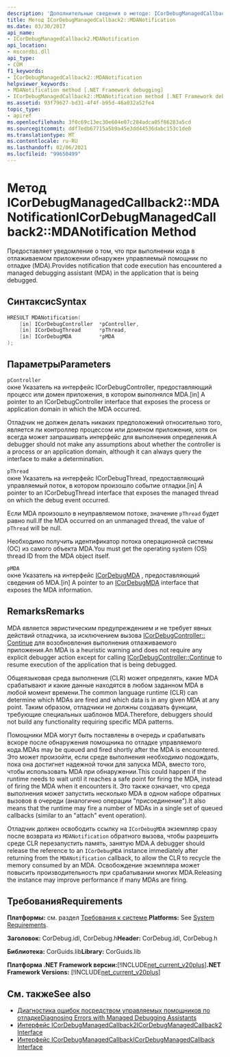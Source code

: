 ```yaml
---
description: 'Дополнительные сведения о методе: ICorDebugManagedCallback2:: MDANotification'
title: Метод ICorDebugManagedCallback2::MDANotification
ms.date: 03/30/2017
api_name:
- ICorDebugManagedCallback2.MDANotification
api_location:
- mscordbi.dll
api_type:
- COM
f1_keywords:
- ICorDebugManagedCallback2::MDANotification
helpviewer_keywords:
- MDANotification method [.NET Framework debugging]
- ICorDebugManagedCallback2::MDANotification method [.NET Framework debugging]
ms.assetid: 93f79627-bd31-4f4f-b95d-46a032a52fe4
topic_type:
- apiref
ms.openlocfilehash: 3f0c69c13ec30e604e07c284adca05f86283a5cd
ms.sourcegitcommit: ddf7edb67715a5b9a45e3dd44536dabc153c1de0
ms.translationtype: MT
ms.contentlocale: ru-RU
ms.lasthandoff: 02/06/2021
ms.locfileid: "99650499"
---
```

# <a name="icordebugmanagedcallback2mdanotification-method"></a><span data-ttu-id="609ab-103">Метод ICorDebugManagedCallback2::MDANotification</span><span class="sxs-lookup"><span data-stu-id="609ab-103">ICorDebugManagedCallback2::MDANotification Method</span></span>

<span data-ttu-id="609ab-104">Предоставляет уведомление о том, что при выполнении кода в отлаживаемом приложении обнаружен управляемый помощник по отладке (MDA).</span><span class="sxs-lookup"><span data-stu-id="609ab-104">Provides notification that code execution has encountered a managed debugging assistant (MDA) in the application that is being debugged.</span></span>  
  
## <a name="syntax"></a><span data-ttu-id="609ab-105">Синтаксис</span><span class="sxs-lookup"><span data-stu-id="609ab-105">Syntax</span></span>  
  
```cpp  
HRESULT MDANotification(  
    [in] ICorDebugController  *pController,  
    [in] ICorDebugThread      *pThread,  
    [in] ICorDebugMDA         *pMDA  
);  
```  
  
## <a name="parameters"></a><span data-ttu-id="609ab-106">Параметры</span><span class="sxs-lookup"><span data-stu-id="609ab-106">Parameters</span></span>  

 `pController`  
 <span data-ttu-id="609ab-107">окне Указатель на интерфейс ICorDebugController, предоставляющий процесс или домен приложения, в котором выполнялся MDA.</span><span class="sxs-lookup"><span data-stu-id="609ab-107">[in] A pointer to an ICorDebugController interface that exposes the process or application domain in which the MDA occurred.</span></span>  
  
 <span data-ttu-id="609ab-108">Отладчик не должен делать никаких предположений относительно того, является ли контроллер процессом или доменом приложения, хотя он всегда может запрашивать интерфейс для выполнения определения.</span><span class="sxs-lookup"><span data-stu-id="609ab-108">A debugger should not make any assumptions about whether the controller is a process or an application domain, although it can always query the interface to make a determination.</span></span>  
  
 `pThread`  
 <span data-ttu-id="609ab-109">окне Указатель на интерфейс ICorDebugThread, предоставляющий управляемый поток, в котором произошло событие отладки.</span><span class="sxs-lookup"><span data-stu-id="609ab-109">[in] A pointer to an ICorDebugThread interface that exposes the managed thread on which the debug event occurred.</span></span>  
  
 <span data-ttu-id="609ab-110">Если MDA произошло в неуправляемом потоке, значение `pThread` будет равно null.</span><span class="sxs-lookup"><span data-stu-id="609ab-110">If the MDA occurred on an unmanaged thread, the value of `pThread` will be null.</span></span>  
  
 <span data-ttu-id="609ab-111">Необходимо получить идентификатор потока операционной системы (ОС) из самого объекта MDA.</span><span class="sxs-lookup"><span data-stu-id="609ab-111">You must get the operating system (OS) thread ID from the MDA object itself.</span></span>  
  
 `pMDA`  
 <span data-ttu-id="609ab-112">окне Указатель на интерфейс [ICorDebugMDA](icordebugmda-interface.md) , предоставляющий сведения об MDA.</span><span class="sxs-lookup"><span data-stu-id="609ab-112">[in] A pointer to an [ICorDebugMDA](icordebugmda-interface.md) interface that exposes the MDA information.</span></span>  
  
## <a name="remarks"></a><span data-ttu-id="609ab-113">Remarks</span><span class="sxs-lookup"><span data-stu-id="609ab-113">Remarks</span></span>  

 <span data-ttu-id="609ab-114">MDA является эвристическим предупреждением и не требует явных действий отладчика, за исключением вызова [ICorDebugController:: Continue](icordebugcontroller-continue-method.md) для возобновления выполнения отлаживаемого приложения.</span><span class="sxs-lookup"><span data-stu-id="609ab-114">An MDA is a heuristic warning and does not require any explicit debugger action except for calling [ICorDebugController::Continue](icordebugcontroller-continue-method.md) to resume execution of the application that is being debugged.</span></span>  
  
 <span data-ttu-id="609ab-115">Общеязыковая среда выполнения (CLR) может определять, какие MDA срабатывают и какие данные находятся в любом заданном MDA в любой момент времени.</span><span class="sxs-lookup"><span data-stu-id="609ab-115">The common language runtime (CLR) can determine which MDAs are fired and which data is in any given MDA at any point.</span></span> <span data-ttu-id="609ab-116">Таким образом, отладчики не должны создавать функции, требующие специальных шаблонов MDA.</span><span class="sxs-lookup"><span data-stu-id="609ab-116">Therefore, debuggers should not build any functionality requiring specific MDA patterns.</span></span>  
  
 <span data-ttu-id="609ab-117">Помощники MDA могут быть поставлены в очередь и срабатывать вскоре после обнаружения помощника по отладке управляемого кода.</span><span class="sxs-lookup"><span data-stu-id="609ab-117">MDAs may be queued and fired shortly after the MDA is encountered.</span></span> <span data-ttu-id="609ab-118">Это может произойти, если среде выполнения необходимо подождать, пока она достигнет надежной точки для запуска MDA, вместо того, чтобы использовать MDA при обнаружении.</span><span class="sxs-lookup"><span data-stu-id="609ab-118">This could happen if the runtime needs to wait until it reaches a safe point for firing the MDA, instead of firing the MDA when it encounters it.</span></span> <span data-ttu-id="609ab-119">Это также означает, что среда выполнения может запустить несколько MDA в одном наборе обратных вызовов в очереди (аналогично операции "присоединение").</span><span class="sxs-lookup"><span data-stu-id="609ab-119">It also means that the runtime may fire a number of MDAs in a single set of queued callbacks (similar to an "attach" event operation).</span></span>  
  
 <span data-ttu-id="609ab-120">Отладчик должен освободить ссылку на `ICorDebugMDA` экземпляр сразу после возврата из `MDANotification` обратного вызова, чтобы разрешить среде CLR перезапустить память, занятую MDA.</span><span class="sxs-lookup"><span data-stu-id="609ab-120">A debugger should release the reference to an `ICorDebugMDA` instance immediately after returning from the `MDANotification` callback, to allow the CLR to recycle the memory consumed by an MDA.</span></span> <span data-ttu-id="609ab-121">Освобождение экземпляра может повысить производительность при срабатывании многих MDA.</span><span class="sxs-lookup"><span data-stu-id="609ab-121">Releasing the instance may improve performance if many MDAs are firing.</span></span>  
  
## <a name="requirements"></a><span data-ttu-id="609ab-122">Требования</span><span class="sxs-lookup"><span data-stu-id="609ab-122">Requirements</span></span>  

 <span data-ttu-id="609ab-123">**Платформы:** см. раздел [Требования к системе](../../get-started/system-requirements.md).</span><span class="sxs-lookup"><span data-stu-id="609ab-123">**Platforms:** See [System Requirements](../../get-started/system-requirements.md).</span></span>  
  
 <span data-ttu-id="609ab-124">**Заголовок:** CorDebug.idl, CorDebug.h</span><span class="sxs-lookup"><span data-stu-id="609ab-124">**Header:** CorDebug.idl, CorDebug.h</span></span>  
  
 <span data-ttu-id="609ab-125">**Библиотека:** CorGuids.lib</span><span class="sxs-lookup"><span data-stu-id="609ab-125">**Library:** CorGuids.lib</span></span>  
  
 <span data-ttu-id="609ab-126">**Платформа .NET Framework версии:**[!INCLUDE[net_current_v20plus](../../../../includes/net-current-v20plus-md.md)]</span><span class="sxs-lookup"><span data-stu-id="609ab-126">**.NET Framework Versions:** [!INCLUDE[net_current_v20plus](../../../../includes/net-current-v20plus-md.md)]</span></span>  
  
## <a name="see-also"></a><span data-ttu-id="609ab-127">См. также</span><span class="sxs-lookup"><span data-stu-id="609ab-127">See also</span></span>

- [<span data-ttu-id="609ab-128">Диагностика ошибок посредством управляемых помощников по отладке</span><span class="sxs-lookup"><span data-stu-id="609ab-128">Diagnosing Errors with Managed Debugging Assistants</span></span>](../../debug-trace-profile/diagnosing-errors-with-managed-debugging-assistants.md)
- [<span data-ttu-id="609ab-129">Интерфейс ICorDebugManagedCallback2</span><span class="sxs-lookup"><span data-stu-id="609ab-129">ICorDebugManagedCallback2 Interface</span></span>](icordebugmanagedcallback2-interface.md)
- [<span data-ttu-id="609ab-130">Интерфейс ICorDebugManagedCallback</span><span class="sxs-lookup"><span data-stu-id="609ab-130">ICorDebugManagedCallback Interface</span></span>](icordebugmanagedcallback-interface.md)
